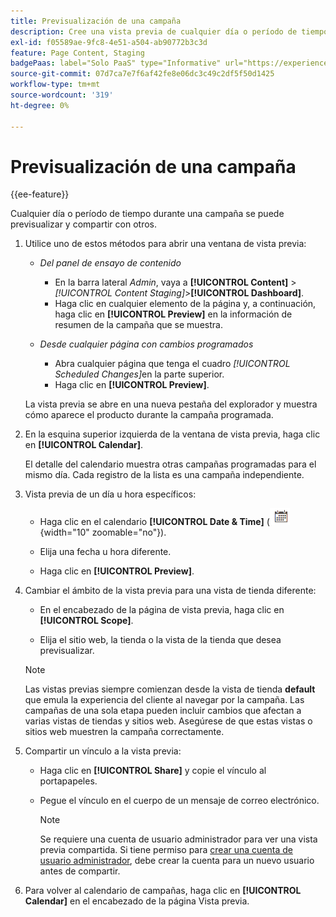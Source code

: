 ```yaml
---
title: Previsualización de una campaña
description: Cree una vista previa de cualquier día o período de tiempo durante una campaña y compártala con los integrantes del equipo.
exl-id: f05589ae-9fc8-4e51-a504-ab90772b3c3d
feature: Page Content, Staging
badgePaas: label="Solo PaaS" type="Informative" url="https://experienceleague.adobe.com/en/docs/commerce/user-guides/product-solutions" tooltip="Se aplica solo a proyectos de Adobe Commerce en la nube (infraestructura PaaS administrada por Adobe) y a proyectos locales."
source-git-commit: 07d7ca7e7f6af42fe8e06dc3c49c2df5f50d1425
workflow-type: tm+mt
source-wordcount: '319'
ht-degree: 0%

---
```


# Previsualización de una campaña

{{ee-feature}}

Cualquier día o período de tiempo durante una campaña se puede previsualizar y compartir con otros.

1. Utilice uno de estos métodos para abrir una ventana de vista previa:

   - _Del panel de ensayo de contenido_

      - En la barra lateral _Admin_, vaya a **[!UICONTROL Content]** > _[!UICONTROL Content Staging]_>**[!UICONTROL Dashboard]**.
      - Haga clic en cualquier elemento de la página y, a continuación, haga clic en **[!UICONTROL Preview]** en la información de resumen de la campaña que se muestra.

   - _Desde cualquier página con cambios programados_

      - Abra cualquier página que tenga el cuadro _[!UICONTROL Scheduled Changes]_&#x200B;en la parte superior.
      - Haga clic en **[!UICONTROL Preview]**.

   La vista previa se abre en una nueva pestaña del explorador y muestra cómo aparece el producto durante la campaña programada.

1. En la esquina superior izquierda de la ventana de vista previa, haga clic en **[!UICONTROL Calendar]**.

   El detalle del calendario muestra otras campañas programadas para el mismo día. Cada registro de la lista es una campaña independiente.

1. Vista previa de un día u hora específicos:

   - Haga clic en el calendario **[!UICONTROL Date & Time]** (![icono de calendario](../assets/icon-calendar.png){width="10" zoomable="no"}).

   - Elija una fecha u hora diferente.

   - Haga clic en **[!UICONTROL Preview]**.

1. Cambiar el ámbito de la vista previa para una vista de tienda diferente:

   - En el encabezado de la página de vista previa, haga clic en **[!UICONTROL Scope]**.

   - Elija el sitio web, la tienda o la vista de la tienda que desea previsualizar.

   >[!NOTE]
   >
   >Las vistas previas siempre comienzan desde la vista de tienda **default** que emula la experiencia del cliente al navegar por la campaña. Las campañas de una sola etapa pueden incluir cambios que afectan a varias vistas de tiendas y sitios web. Asegúrese de que estas vistas o sitios web muestren la campaña correctamente.

1. Compartir un vínculo a la vista previa:

   - Haga clic en **[!UICONTROL Share]** y copie el vínculo al portapapeles.

   - Pegue el vínculo en el cuerpo de un mensaje de correo electrónico.

     >[!NOTE]
     >
     >Se requiere una cuenta de usuario administrador para ver una vista previa compartida. Si tiene permiso para [crear una cuenta de usuario administrador](../systems/permissions-users-all.md#create-a-user), debe crear la cuenta para un nuevo usuario antes de compartir.

1. Para volver al calendario de campañas, haga clic en **[!UICONTROL Calendar]** en el encabezado de la página Vista previa.
